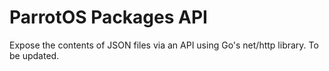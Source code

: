 # ParrotOS Packages API

Expose the contents of JSON files via an API using Go's net/http library. To be updated.
